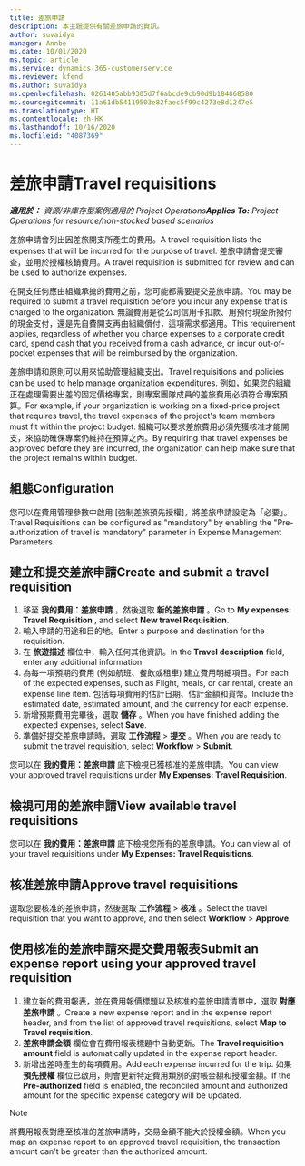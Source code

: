 ```yaml
---
title: 差旅申請
description: 本主題提供有關差旅申請的資訊。
author: suvaidya
manager: Annbe
ms.date: 10/01/2020
ms.topic: article
ms.service: dynamics-365-customerservice
ms.reviewer: kfend
ms.author: suvaidya
ms.openlocfilehash: 0261405abb9305d7f6abcde9cb90d9b184868580
ms.sourcegitcommit: 11a61db54119503e82faec5f99c4273e8d1247e5
ms.translationtype: HT
ms.contentlocale: zh-HK
ms.lasthandoff: 10/16/2020
ms.locfileid: "4087369"
---
```

# <a name="travel-requisitions"></a><span data-ttu-id="57ad7-103">差旅申請</span><span class="sxs-lookup"><span data-stu-id="57ad7-103">Travel requisitions</span></span>

<span data-ttu-id="57ad7-104">_**適用於：** 資源/非庫存型案例適用的 Project Operations_</span><span class="sxs-lookup"><span data-stu-id="57ad7-104">_**Applies To:** Project Operations for resource/non-stocked based scenarios_</span></span>

<span data-ttu-id="57ad7-105">差旅申請會列出因差旅開支所產生的費用。</span><span class="sxs-lookup"><span data-stu-id="57ad7-105">A travel requisition lists the expenses that will be incurred for the purpose of travel.</span></span> <span data-ttu-id="57ad7-106">差旅申請會提交審查，並用於授權核銷費用。</span><span class="sxs-lookup"><span data-stu-id="57ad7-106">A travel requisition is submitted for review and can be used to authorize expenses.</span></span>

<span data-ttu-id="57ad7-107">在開支任何應由組織承擔的費用之前，您可能都需要提交差旅申請。</span><span class="sxs-lookup"><span data-stu-id="57ad7-107">You may be required to submit a travel requisition before you incur any expense that is charged to the organization.</span></span> <span data-ttu-id="57ad7-108">無論費用是從公司信用卡扣款、用預付現金所撥付的現金支付，還是先自費開支再由組織償付，這項需求都適用。</span><span class="sxs-lookup"><span data-stu-id="57ad7-108">This requirement applies, regardless of whether you charge expenses to a corporate credit card, spend cash that you received from a cash advance, or incur out-of-pocket expenses that will be reimbursed by the organization.</span></span>

<span data-ttu-id="57ad7-109">差旅申請和原則可以用來協助管理組織支出。</span><span class="sxs-lookup"><span data-stu-id="57ad7-109">Travel requisitions and policies can be used to help manage organization expenditures.</span></span> <span data-ttu-id="57ad7-110">例如，如果您的組織正在處理需要出差的固定價格專案，則專案團隊成員的差旅費用必須符合專案預算。</span><span class="sxs-lookup"><span data-stu-id="57ad7-110">For example, if your organization is working on a fixed-price project that requires travel, the travel expenses of the project's team members must fit within the project budget.</span></span> <span data-ttu-id="57ad7-111">組織可以要求差旅費用必須先獲核准才能開支，來協助確保專案仍維持在預算之內。</span><span class="sxs-lookup"><span data-stu-id="57ad7-111">By requiring that travel expenses be approved before they are incurred, the organization can help make sure that the project remains within budget.</span></span>

## <a name="configuration"></a><span data-ttu-id="57ad7-112">組態</span><span class="sxs-lookup"><span data-stu-id="57ad7-112">Configuration</span></span> 

<span data-ttu-id="57ad7-113">您可以在費用管理參數中啟用 [強制差旅預先授權]，將差旅申請設定為「必要」。</span><span class="sxs-lookup"><span data-stu-id="57ad7-113">Travel Requisitions can be configured as "mandatory" by enabling the "Pre-authorization of travel is mandatory" parameter in Expense Management Parameters.</span></span> 

## <a name="create-and-submit-a-travel-requisition"></a><span data-ttu-id="57ad7-114">建立和提交差旅申請</span><span class="sxs-lookup"><span data-stu-id="57ad7-114">Create and submit a travel requisition</span></span>

1. <span data-ttu-id="57ad7-115">移至 **我的費用：差旅申請** ，然後選取 **新的差旅申請** 。</span><span class="sxs-lookup"><span data-stu-id="57ad7-115">Go to **My expenses: Travel Requisition** , and select **New travel Requisition**.</span></span>
2. <span data-ttu-id="57ad7-116">輸入申請的用途和目的地。</span><span class="sxs-lookup"><span data-stu-id="57ad7-116">Enter a purpose and destination for the requisition.</span></span>
3. <span data-ttu-id="57ad7-117">在 **旅遊描述** 欄位中，輸入任何其他資訊。</span><span class="sxs-lookup"><span data-stu-id="57ad7-117">In the  **Travel description** field, enter any additional information.</span></span> 
4. <span data-ttu-id="57ad7-118">為每一項預期的費用 (例如航班、餐飲或租車) 建立費用明細項目。</span><span class="sxs-lookup"><span data-stu-id="57ad7-118">For each of the expected expenses, such as Flight, meals, or car rental, create an expense line item.</span></span> <span data-ttu-id="57ad7-119">包括每項費用的估計日期、估計金額和貨幣。</span><span class="sxs-lookup"><span data-stu-id="57ad7-119">Include the estimated date, estimated amount, and the currency for each expense.</span></span> 
5. <span data-ttu-id="57ad7-120">新增預期費用完畢後，選取 **儲存** 。</span><span class="sxs-lookup"><span data-stu-id="57ad7-120">When you have finished adding the expected expenses, select **Save**.</span></span>
6. <span data-ttu-id="57ad7-121">準備好提交差旅申請時，選取 **工作流程** > **提交** 。</span><span class="sxs-lookup"><span data-stu-id="57ad7-121">When you are ready to submit the travel requisition, select **Workflow** > **Submit**.</span></span>

<span data-ttu-id="57ad7-122">您可以在 **我的費用：差旅申請** 底下檢視已獲核准的差旅申請。</span><span class="sxs-lookup"><span data-stu-id="57ad7-122">You can view your approved travel requisitions under **My Expenses: Travel Requisition**.</span></span> 

## <a name="view-available-travel-requisitions"></a><span data-ttu-id="57ad7-123">檢視可用的差旅申請</span><span class="sxs-lookup"><span data-stu-id="57ad7-123">View available travel requisitions</span></span>

<span data-ttu-id="57ad7-124">您可以在 **我的費用：差旅申請** 底下檢視您所有的差旅申請。</span><span class="sxs-lookup"><span data-stu-id="57ad7-124">You can view all of your travel requisitions under **My Expenses: Travel Requisitions**.</span></span>

## <a name="approve-travel-requisitions"></a><span data-ttu-id="57ad7-125">核准差旅申請</span><span class="sxs-lookup"><span data-stu-id="57ad7-125">Approve travel requisitions</span></span>

<span data-ttu-id="57ad7-126">選取您要核准的差旅申請，然後選取 **工作流程** > **核准** 。</span><span class="sxs-lookup"><span data-stu-id="57ad7-126">Select the travel requisition that you want to approve, and then select **Workflow** > **Approve**.</span></span>  

## <a name="submit-an-expense-report-using-your-approved-travel-requisition"></a><span data-ttu-id="57ad7-127">使用核准的差旅申請來提交費用報表</span><span class="sxs-lookup"><span data-stu-id="57ad7-127">Submit an expense report using your approved travel requisition</span></span>

1. <span data-ttu-id="57ad7-128">建立新的費用報表，並在費用報價標題以及核准的差旅申請清單中，選取 **對應差旅申請** 。</span><span class="sxs-lookup"><span data-stu-id="57ad7-128">Create a new expense report and in the expense report header, and from the list of approved travel requisitions, select **Map to Travel requisition**.</span></span>
2. <span data-ttu-id="57ad7-129">**差旅申請金額** 欄位會在費用報表標題中自動更新。</span><span class="sxs-lookup"><span data-stu-id="57ad7-129">The **Travel requisition amount** field is automatically updated in the expense report header.</span></span>
3. <span data-ttu-id="57ad7-130">新增出差時產生的每項費用。</span><span class="sxs-lookup"><span data-stu-id="57ad7-130">Add each expense incurred for the trip.</span></span> <span data-ttu-id="57ad7-131">如果 **預先授權** 欄位已啟用，則會更新特定費用類別的對帳金額和授權金額。</span><span class="sxs-lookup"><span data-stu-id="57ad7-131">If the **Pre-authorized** field is enabled, the reconciled amount and authorized amount for the specific expense category will be updated.</span></span>

> [!NOTE]
> <span data-ttu-id="57ad7-132">將費用報表對應至核准的差旅申請時，交易金額不能大於授權金額。</span><span class="sxs-lookup"><span data-stu-id="57ad7-132">When you map an expense report to an approved travel requisition, the transaction amount can't be greater than the authorized amount.</span></span> 
